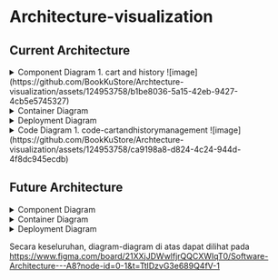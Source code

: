 # Architecture-visualization

## Current Architecture

<details>
  <summary>
    Component Diagram
    1. cart and history
    ![image](https://github.com/BookKuStore/Archtecture-visualization/assets/124953758/b1be8036-5a15-42eb-9427-4cb5e5745327)

  </summary>

  
</details>

<details>
  <summary>
    Container Diagram
  </summary>

  
</details>

<details>
  <summary>
    Deployment Diagram
  </summary>
  
</details>

<details>
  <summary>
    Code Diagram
    1. code-cartandhistorymanagement
    ![image](https://github.com/BookKuStore/Archtecture-visualization/assets/124953758/ca9198a8-d824-4c24-944d-4f8dc945ecdb)

  </summary>
  
</details>

## Future Architecture

<details>
  <summary>
    Component Diagram
  </summary>

  
</details>

<details>
  <summary>
    Container Diagram
  </summary>

  
</details>

<details>
  <summary>
    Deployment Diagram
  </summary>
  
</details>

Secara keseluruhan, diagram-diagram di atas dapat dilihat pada https://www.figma.com/board/21XXjJDWwlfjrQQCXWIqT0/Software-Architecture---A8?node-id=0-1&t=TtlDzvG3e689Q4fV-1
